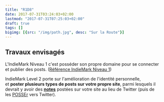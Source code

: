 ```yaml
---
title: "R1D8"
date: 2017-07-31T03:24:03+02:00
lastmod: "2017-07-31T07:25:03+02:00"
draft: true
tags: []
bigimg: [{src: "/img/path.jpg", desc: "Sur la Route"}]
---
```


## Travaux envisagés 

L'IndieMark Niveau 1 c'est posséder son propre domaine pour se connecter et publier des posts. ([Référence IndieMark Niveau 1](https://indieweb.org/IndieMark#Level_1))

IndieMark Level 2 porte sur l'amélioration de l'identité personnelle, et **poster plusieurs types de posts sur votre propre site**, parmi lesquels il devrait y avoir des **[notes](https://indieweb.org/notes)** postées sur votre site au lieu de Twitter (puis de les [POSSEr](https://indieweb.org/POSSE) vers  Twitter).



